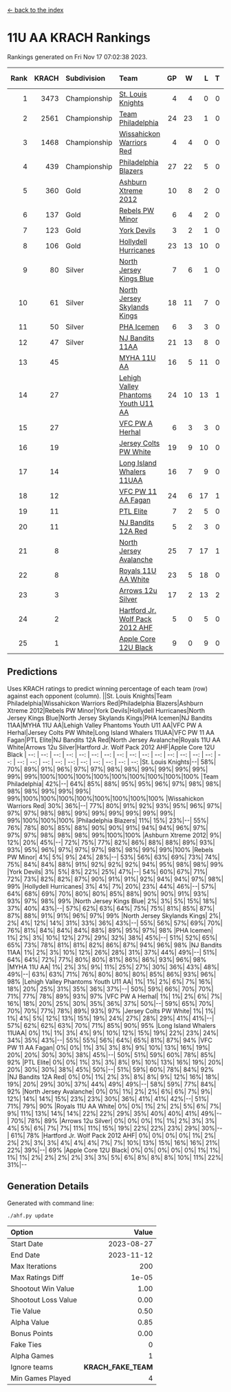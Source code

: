[<- back to the index](readme.md)
# 11U AA KRACH Rankings
Rankings generated on Fri Nov 17 07:02:38 2023.

Rank|KRACH|Subdivision|Team|GP|W|L|T|OTW|OTL|SoS|Exp Wins|Win Diff
---:|---:|:---|:---|---:|---:|---:|---:|---:|---:|---:|---:|---:
1|3473|Championship|[St. Louis Knights](https://gamesheetstats.com/seasons/3659/teams/143319/schedule)|4|4|0|0|0|0|115|4.8|-0.0
2|2561|Championship|[Team Philadelphia](https://gamesheetstats.com/seasons/3659/teams/140788/schedule)|24|23|1|0|0|0|132|23.8|-0.0
3|1468|Championship|[Wissahickon Warriors Red](https://gamesheetstats.com/seasons/3659/teams/140468/schedule)|4|4|0|0|1|0|47|4.8|-0.0
4|439|Championship|[Philadelphia Blazers](https://gamesheetstats.com/seasons/3659/teams/140461/schedule)|27|22|5|0|0|1|430|22.8|-0.0
5|360|Gold|[Ashburn Xtreme 2012](https://gamesheetstats.com/seasons/3659/teams/140775/schedule)|10|8|2|0|1|0|480|8.8|-0.0
6|137|Gold|[Rebels PW Minor](https://gamesheetstats.com/seasons/3659/teams/140786/schedule)|6|4|2|0|0|0|439|4.9|0.0
7|123|Gold|[York Devils](https://gamesheetstats.com/seasons/3659/teams/140469/schedule)|3|2|1|0|1|0|647|2.9|0.0
8|106|Gold|[Hollydell Hurricanes](https://gamesheetstats.com/seasons/3659/teams/140777/schedule)|23|13|10|0|1|1|561|13.9|0.0
9|80|Silver|[North Jersey Kings Blue](https://gamesheetstats.com/seasons/3659/teams/140459/schedule)|7|6|1|0|0|0|15|6.9|0.0
10|61|Silver|[North Jersey Skylands Kings](https://gamesheetstats.com/seasons/3659/teams/140784/schedule)|18|11|7|0|1|1|331|11.9|0.0
11|50|Silver|[PHA Icemen](https://gamesheetstats.com/seasons/3659/teams/143313/schedule)|6|3|3|0|0|0|395|3.9|0.0
12|47|Silver|[NJ Bandits 11AA](https://gamesheetstats.com/seasons/3659/teams/140782/schedule)|21|13|8|0|0|1|175|13.9|0.0
13|45||[MYHA 11U AA](https://gamesheetstats.com/seasons/3659/teams/140781/schedule)|16|5|11|0|0|0|601|5.9|0.0
14|27||[Lehigh Valley Phantoms Youth U11 AA](https://gamesheetstats.com/seasons/3659/teams/140779/schedule)|24|10|13|1|1|1|434|11.4|0.0
15|27||[VFC PW A Herhal](https://gamesheetstats.com/seasons/3659/teams/140467/schedule)|6|3|3|0|1|1|41|3.9|0.0
16|19||[Jersey Colts PW White](https://gamesheetstats.com/seasons/3659/teams/140778/schedule)|19|9|10|0|1|0|177|9.9|0.0
17|14||[Long Island Whalers 11UAA](https://gamesheetstats.com/seasons/3659/teams/140780/schedule)|16|7|9|0|0|1|56|7.9|0.0
18|12||[VFC PW 11 AA Fagan](https://gamesheetstats.com/seasons/3659/teams/140789/schedule)|24|6|17|1|1|1|288|7.4|0.0
19|11||[PTL Elite](https://gamesheetstats.com/seasons/3659/teams/140462/schedule)|7|2|5|0|0|0|33|2.9|0.0
20|11||[NJ Bandits 12A Red](https://gamesheetstats.com/seasons/3659/teams/140458/schedule)|5|2|3|0|0|0|20|2.9|0.0
21|8||[North Jersey Avalanche](https://gamesheetstats.com/seasons/3659/teams/140783/schedule)|25|7|17|1|1|3|144|8.4|0.0
22|8||[Royals 11U AA White](https://gamesheetstats.com/seasons/3659/teams/140787/schedule)|23|5|18|0|1|0|378|5.9|0.0
23|3||[Arrows 12u Silver](https://gamesheetstats.com/seasons/3659/teams/140774/schedule)|17|2|13|2|0|0|55|3.9|0.0
24|2||[Hartford Jr. Wolf Pack 2012 AHF](https://gamesheetstats.com/seasons/3659/teams/140776/schedule)|5|0|5|0|0|0|37|0.9|0.0
25|1||[Apple Core 12U Black](https://gamesheetstats.com/seasons/3659/teams/140773/schedule)|9|0|9|0|0|0|435|0.9|0.0

## Predictions
Uses KRACH ratings to predict winning percentage of each team (row) against each opponent (column).
||St. Louis Knights|Team Philadelphia|Wissahickon Warriors Red|Philadelphia Blazers|Ashburn Xtreme 2012|Rebels PW Minor|York Devils|Hollydell Hurricanes|North Jersey Kings Blue|North Jersey Skylands Kings|PHA Icemen|NJ Bandits 11AA|MYHA 11U AA|Lehigh Valley Phantoms Youth U11 AA|VFC PW A Herhal|Jersey Colts PW White|Long Island Whalers 11UAA|VFC PW 11 AA Fagan|PTL Elite|NJ Bandits 12A Red|North Jersey Avalanche|Royals 11U AA White|Arrows 12u Silver|Hartford Jr. Wolf Pack 2012 AHF|Apple Core 12U Black
| --: | --: | --: | --: | --: | --: | --: | --: | --: | --: | --: | --: | --: | --: | --: | --: | --: | --: | --: | --: | --: | --: | --: | --: | --: | --: 
|St. Louis Knights|--| 58%| 70%| 89%| 91%| 96%| 97%| 97%| 98%| 98%| 99%| 99%| 99%| 99%| 99%| 99%|100%|100%|100%|100%|100%|100%|100%|100%|100%
|Team Philadelphia| 42%|--| 64%| 85%| 88%| 95%| 95%| 96%| 97%| 98%| 98%| 98%| 98%| 99%| 99%| 99%| 99%|100%|100%|100%|100%|100%|100%|100%|100%
|Wissahickon Warriors Red| 30%| 36%|--| 77%| 80%| 91%| 92%| 93%| 95%| 96%| 97%| 97%| 97%| 98%| 98%| 99%| 99%| 99%| 99%| 99%| 99%| 99%|100%|100%|100%
|Philadelphia Blazers| 11%| 15%| 23%|--| 55%| 76%| 78%| 80%| 85%| 88%| 90%| 90%| 91%| 94%| 94%| 96%| 97%| 97%| 97%| 98%| 98%| 98%| 99%|100%|100%
|Ashburn Xtreme 2012|  9%| 12%| 20%| 45%|--| 72%| 75%| 77%| 82%| 86%| 88%| 88%| 89%| 93%| 93%| 95%| 96%| 97%| 97%| 97%| 98%| 98%| 99%| 99%|100%
|Rebels PW Minor|  4%|  5%|  9%| 24%| 28%|--| 53%| 56%| 63%| 69%| 73%| 74%| 75%| 84%| 84%| 88%| 91%| 92%| 92%| 92%| 94%| 95%| 98%| 98%| 99%
|York Devils|  3%|  5%|  8%| 22%| 25%| 47%|--| 54%| 60%| 67%| 71%| 72%| 73%| 82%| 82%| 87%| 90%| 91%| 91%| 92%| 94%| 94%| 97%| 98%| 99%
|Hollydell Hurricanes|  3%|  4%|  7%| 20%| 23%| 44%| 46%|--| 57%| 64%| 68%| 69%| 70%| 80%| 80%| 85%| 88%| 90%| 90%| 91%| 93%| 93%| 97%| 98%| 99%
|North Jersey Kings Blue|  2%|  3%|  5%| 15%| 18%| 37%| 40%| 43%|--| 57%| 62%| 63%| 64%| 75%| 75%| 81%| 85%| 87%| 87%| 88%| 91%| 91%| 96%| 97%| 99%
|North Jersey Skylands Kings|  2%|  2%|  4%| 12%| 14%| 31%| 33%| 36%| 43%|--| 55%| 56%| 57%| 69%| 70%| 76%| 81%| 84%| 84%| 84%| 88%| 89%| 95%| 97%| 98%
|PHA Icemen|  1%|  2%|  3%| 10%| 12%| 27%| 29%| 32%| 38%| 45%|--| 51%| 52%| 65%| 65%| 73%| 78%| 81%| 81%| 82%| 86%| 87%| 94%| 96%| 98%
|NJ Bandits 11AA|  1%|  2%|  3%| 10%| 12%| 26%| 28%| 31%| 37%| 44%| 49%|--| 51%| 64%| 64%| 72%| 77%| 80%| 80%| 81%| 86%| 86%| 93%| 96%| 98%
|MYHA 11U AA|  1%|  2%|  3%|  9%| 11%| 25%| 27%| 30%| 36%| 43%| 48%| 49%|--| 63%| 63%| 71%| 76%| 80%| 80%| 80%| 85%| 86%| 93%| 96%| 98%
|Lehigh Valley Phantoms Youth U11 AA|  1%|  1%|  2%|  6%|  7%| 16%| 18%| 20%| 25%| 31%| 35%| 36%| 37%|--| 50%| 59%| 66%| 70%| 70%| 71%| 77%| 78%| 89%| 93%| 97%
|VFC PW A Herhal|  1%|  1%|  2%|  6%|  7%| 16%| 18%| 20%| 25%| 30%| 35%| 36%| 37%| 50%|--| 59%| 65%| 70%| 70%| 70%| 77%| 78%| 89%| 93%| 97%
|Jersey Colts PW White|  1%|  1%|  1%|  4%|  5%| 12%| 13%| 15%| 19%| 24%| 27%| 28%| 29%| 41%| 41%|--| 57%| 62%| 62%| 63%| 70%| 71%| 85%| 90%| 95%
|Long Island Whalers 11UAA|  0%|  1%|  1%|  3%|  4%|  9%| 10%| 12%| 15%| 19%| 22%| 23%| 24%| 34%| 35%| 43%|--| 55%| 55%| 56%| 64%| 65%| 81%| 87%| 94%
|VFC PW 11 AA Fagan|  0%|  0%|  1%|  3%|  3%|  8%|  9%| 10%| 13%| 16%| 19%| 20%| 20%| 30%| 30%| 38%| 45%|--| 50%| 51%| 59%| 60%| 78%| 85%| 92%
|PTL Elite|  0%|  0%|  1%|  3%|  3%|  8%|  9%| 10%| 13%| 16%| 19%| 20%| 20%| 30%| 30%| 38%| 45%| 50%|--| 51%| 59%| 60%| 78%| 84%| 92%
|NJ Bandits 12A Red|  0%|  0%|  1%|  2%|  3%|  8%|  8%|  9%| 12%| 16%| 18%| 19%| 20%| 29%| 30%| 37%| 44%| 49%| 49%|--| 58%| 59%| 77%| 84%| 92%
|North Jersey Avalanche|  0%|  0%|  1%|  2%|  2%|  6%|  6%|  7%|  9%| 12%| 14%| 14%| 15%| 23%| 23%| 30%| 36%| 41%| 41%| 42%|--| 51%| 71%| 79%| 90%
|Royals 11U AA White|  0%|  0%|  1%|  2%|  2%|  5%|  6%|  7%|  9%| 11%| 13%| 14%| 14%| 22%| 22%| 29%| 35%| 40%| 40%| 41%| 49%|--| 70%| 78%| 89%
|Arrows 12u Silver|  0%|  0%|  0%|  1%|  1%|  2%|  3%|  3%|  4%|  5%|  6%|  7%|  7%| 11%| 11%| 15%| 19%| 22%| 22%| 23%| 29%| 30%|--| 61%| 78%
|Hartford Jr. Wolf Pack 2012 AHF|  0%|  0%|  0%|  0%|  1%|  2%|  2%|  2%|  3%|  3%|  4%|  4%|  4%|  7%|  7%| 10%| 13%| 15%| 16%| 16%| 21%| 22%| 39%|--| 69%
|Apple Core 12U Black|  0%|  0%|  0%|  0%|  0%|  1%|  1%|  1%|  1%|  2%|  2%|  2%|  2%|  3%|  3%|  5%|  6%|  8%|  8%|  8%| 10%| 11%| 22%| 31%|--

## Generation Details

Generated with command line:
```
./ahf.py update
```

| Option | Value |
| :----- | ----: |
| Start Date | 2023-08-27 |
| End Date | 2023-11-12 |
| Max Iterations | 200 |
| Max Ratings Diff | 1e-05 |
| Shootout Win Value | 1.00 |
| Shootout Loss Value | 0.00 |
| Tie Value | 0.50 |
| Alpha Value | 0.85 |
| Bonus Points | 0.00 |
| Fake Ties | 0 |
| Alpha Games | 1 |
| Ignore teams | __KRACH_FAKE_TEAM__ |
| Min Games Played | 4 |

